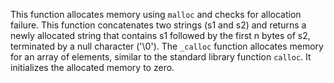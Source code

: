 This function allocates memory using `malloc` and checks for allocation failure.
This function concatenates two strings (s1 and s2) and returns a newly allocated string that contains s1 followed by the first n bytes of s2, terminated by a null character ('\0').
The `_calloc` function allocates memory for an array of elements, similar to the standard library function `calloc`. It initializes the allocated memory to zero. 
